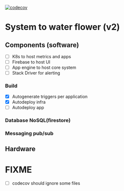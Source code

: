 [![codecov](https://codecov.io/gh/n0npax/flowers/branch/master/graph/badge.svg)](https://codecov.io/gh/n0npax/flowers)

# System to water flower (v2)

## Components (software)
* [ ] K8s to host metrics and apps
* [ ] Firebase to host UI
* [ ] App engine to host core system
* [ ] Stack Driver for alerting

### Build
* [x] Autogenerate triggers per application
* [x] Autodeploy infra
* [ ] Autodeploy app

### Database NoSQL(firestore)

### Messaging pub/sub

## Hardware

# FIXME
* [ ] codecov should ignore some files
